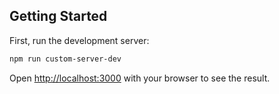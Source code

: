 
## Getting Started

First, run the development server:

```bash
npm run custom-server-dev
```

Open [http://localhost:3000](http://localhost:3000) with your browser to see the result.